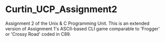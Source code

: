 # Curtin_UCP_Assignment2
Assignment 2 of the Unix &amp; C Programming Unit. This is an extended version of Assignment 1's ASCII-based CLI game comparable to 'Frogger' or 'Crossy Road' coded in C89.
